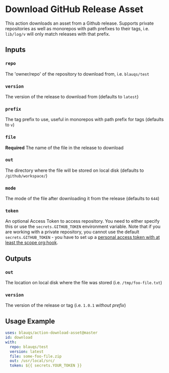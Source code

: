 # Download GitHub Release Asset

This action downloads an asset from a Github release. Supports private repositories as well as monorepos with path prefixes to their tags, i.e. `lib/log/v` will only match releases with that prefix.

## Inputs

### `repo`

The 'owner/repo' of the repository to download from, i.e. `blauqs/test`

### `version`

The version of the release to download from (defaults to `latest`)

### `prefix`

The tag prefix to use, useful in monorepos with path prefix for tags (defaults to `v`)

### `file`

**Required** The name of the file in the release to download

### `out`

The directory where the file will be stored on local disk (defaults to `/github/workspace/`)

### `mode`

The mode of the file after downloading it from the release (defaults to `644`)

### `token`
An optional Access Token to access repository. You need to either specify this or use the ``secrets.GITHUB_TOKEN`` environment variable. Note that if you are working with a private repository, you cannot use the default ``secrets.GITHUB_TOKEN`` - you have to set up a [personal access token with at least the scope org:hook](https://github.com/dsaltares/fetch-gh-release-asset/issues/10#issuecomment-668665447).

## Outputs

### `out`

The location on local disk where the file was stored (i.e. `/tmp/foo-file.txt`)

### `version`

The version of the release or tag (i.e. `1.0.1` *without prefix*)

## Usage Example

```yaml
uses: blauqs/action-download-asset@master
id: download
with:
  repo: blauqs/test
  version: latest
  file: some-foo-file.zip
  out: /usr/local/src/
  token: ${{ secrets.YOUR_TOKEN }}
```
